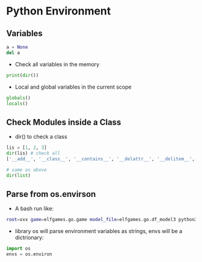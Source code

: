 # Python Environment

## Variables
```python
a = None
del a
```
- Check all variables in the memory
```python
print(dir())
```
- Local and global variables in the current scope
```python
globals()
locals()
```

## Check Modules inside a Class
- dir() to check a class
```python
lis = [1, 2, 3]
dir(lis) # check all 
['__add__', '__class__', '__contains__', '__delattr__', '__delitem__', '__delslice__', '__doc__', '__eq__', '__format__', '__ge__', '__getattribute__', '__getitem__', '__getslice__', '__gt__', '__hash__', '__iadd__', '__imul__', '__init__', '__iter__', '__le__', '__len__', '__lt__', '__mul__', '__ne__', '__new__', '__reduce__', '__reduce_ex__', '__repr__', '__reversed__', '__rmul__', '__setattr__', '__setitem__', '__setslice__', '__sizeof__', '__str__', '__subclasshook__', 'append', 'count', 'extend', 'index', 'insert', 'pop', 'remove', 'reverse', 'sort']

# same as above
dir(list)
```


## Parse from os.envirson
- A bash run like:
```bash
root=xxx game=elfgames.go.game model_file=elfgames.go.df_model3 python3 -u df_selfplay.py
```
- library os will parse environment variables as strings, envs will be a dictrionary:
```python
import os
envs = os.environ

# we will have
envs["root"] = "xxx"
envs["game"] = "elfgames.go.game"
...
```

## Load Modules by Name
- python 3.6 importlib library
```python
import importlib
module = importlib.import_module("argparse")

# module is now numpy
module = importlib.import_module("numpy")
module.zeros([2, 4])
```

## import
- Good articles: https://www.cnblogs.com/kungfupanda/p/5257174.html
	* import a module (file), .py .pyo .pyc .pyd .so .dll
```python
# module: foo.py
# if all is defined, only modules with in can be imported
__all__ = [ 'bar', 'spam' ]
```
after first import, .py file will be written in a .pyc
	* import a package (a directory with __init__.py) all the __init__.py along the path will be run
- sys.path and sys.modules
```python
import sys

sys.path # a list of all pathes to find modules
sys.modules # all modules loaded including builtins
```